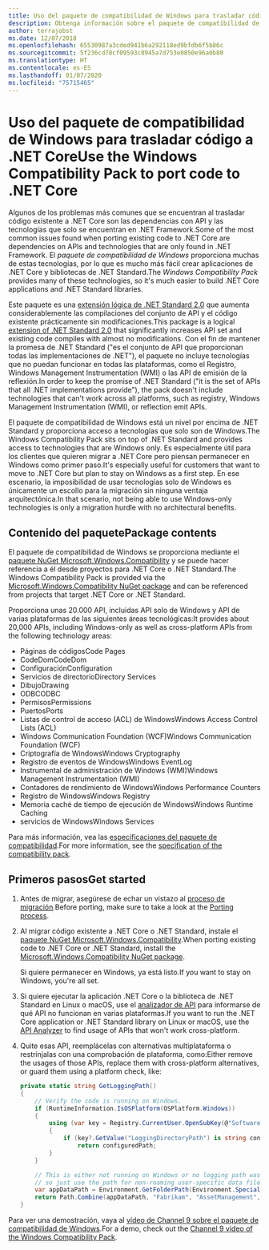```yaml
---
title: Uso del paquete de compatibilidad de Windows para trasladar código a .NET Core
description: Obtenga información sobre el paquete de compatibilidad de Windows y cómo puede usarlo para migrar código existente de .NET Framework a .NET Core.
author: terrajobst
ms.date: 12/07/2018
ms.openlocfilehash: 65530987a3cded941b6a292118ed9bfdb6f5b86c
ms.sourcegitcommit: 5f236cd78cf09593c8945a7d753e0850e96a0b80
ms.translationtype: HT
ms.contentlocale: es-ES
ms.lasthandoff: 01/07/2020
ms.locfileid: "75715465"
---
```

# <a name="use-the-windows-compatibility-pack-to-port-code-to-net-core"></a><span data-ttu-id="48202-103">Uso del paquete de compatibilidad de Windows para trasladar código a .NET Core</span><span class="sxs-lookup"><span data-stu-id="48202-103">Use the Windows Compatibility Pack to port code to .NET Core</span></span>

<span data-ttu-id="48202-104">Algunos de los problemas más comunes que se encuentran al trasladar código existente a .NET Core son las dependencias con API y las tecnologías que solo se encuentran en .NET Framework.</span><span class="sxs-lookup"><span data-stu-id="48202-104">Some of the most common issues found when porting existing code to .NET Core are dependencies on APIs and technologies that are only found in .NET Framework.</span></span> <span data-ttu-id="48202-105">El *paquete de compatibilidad de Windows* proporciona muchas de estas tecnologías, por lo que es mucho más fácil crear aplicaciones de .NET Core y bibliotecas de .NET Standard.</span><span class="sxs-lookup"><span data-stu-id="48202-105">The *Windows Compatibility Pack* provides many of these technologies, so it's much easier to build .NET Core applications and .NET Standard libraries.</span></span>

<span data-ttu-id="48202-106">Este paquete es una [extensión lógica de .NET Standard 2.0](../whats-new/dotnet-core-2-0.md#api-changes-and-library-support) que aumenta considerablemente las compilaciones del conjunto de API y el código existente prácticamente sin modificaciones.</span><span class="sxs-lookup"><span data-stu-id="48202-106">This package is a logical [extension of .NET Standard 2.0](../whats-new/dotnet-core-2-0.md#api-changes-and-library-support) that significantly increases API set and existing code compiles with almost no modifications.</span></span> <span data-ttu-id="48202-107">Con el fin de mantener la promesa de .NET Standard ("es el conjunto de API que proporcionan todas las implementaciones de .NET"), el paquete no incluye tecnologías que no puedan funcionar en todas las plataformas, como el Registro, Windows Management Instrumentation (WMI) o las API de emisión de la reflexión.</span><span class="sxs-lookup"><span data-stu-id="48202-107">In order to keep the promise of .NET Standard ("it is the set of APIs that all .NET implementations provide"), the pack doesn't include technologies that can't work across all platforms, such as registry, Windows Management Instrumentation (WMI), or reflection emit APIs.</span></span>

<span data-ttu-id="48202-108">El paquete de compatibilidad de Windows está un nivel por encima de .NET Standard y proporciona acceso a tecnologías que solo son de Windows.</span><span class="sxs-lookup"><span data-stu-id="48202-108">The Windows Compatibility Pack sits on top of .NET Standard and provides access to technologies that are Windows only.</span></span> <span data-ttu-id="48202-109">Es especialmente útil para los clientes que quieren migrar a .NET Core pero piensan permanecer en Windows como primer paso.</span><span class="sxs-lookup"><span data-stu-id="48202-109">It's especially useful for customers that want to move to .NET Core but plan to stay on Windows as a first step.</span></span> <span data-ttu-id="48202-110">En ese escenario, la imposibilidad de usar tecnologías solo de Windows es únicamente un escollo para la migración sin ninguna ventaja arquitectónica.</span><span class="sxs-lookup"><span data-stu-id="48202-110">In that scenario, not being able to use Windows-only technologies is only a migration hurdle with no architectural benefits.</span></span>

## <a name="package-contents"></a><span data-ttu-id="48202-111">Contenido del paquete</span><span class="sxs-lookup"><span data-stu-id="48202-111">Package contents</span></span>

<span data-ttu-id="48202-112">El paquete de compatibilidad de Windows se proporciona mediante el [paquete NuGet Microsoft.Windows.Compatibility](https://www.nuget.org/packages/Microsoft.Windows.Compatibility) y se puede hacer referencia a él desde proyectos para .NET Core o .NET Standard.</span><span class="sxs-lookup"><span data-stu-id="48202-112">The Windows Compatibility Pack is provided via the [Microsoft.Windows.Compatibility NuGet package](https://www.nuget.org/packages/Microsoft.Windows.Compatibility) and can be referenced from projects that target .NET Core or .NET Standard.</span></span>

<span data-ttu-id="48202-113">Proporciona unas 20.000 API, incluidas API solo de Windows y API de varias plataformas de las siguientes áreas tecnológicas:</span><span class="sxs-lookup"><span data-stu-id="48202-113">It provides about 20,000 APIs, including Windows-only as well as cross-platform APIs from the following technology areas:</span></span>

- <span data-ttu-id="48202-114">Páginas de códigos</span><span class="sxs-lookup"><span data-stu-id="48202-114">Code Pages</span></span>
- <span data-ttu-id="48202-115">CodeDom</span><span class="sxs-lookup"><span data-stu-id="48202-115">CodeDom</span></span>
- <span data-ttu-id="48202-116">Configuración</span><span class="sxs-lookup"><span data-stu-id="48202-116">Configuration</span></span>
- <span data-ttu-id="48202-117">Servicios de directorio</span><span class="sxs-lookup"><span data-stu-id="48202-117">Directory Services</span></span>
- <span data-ttu-id="48202-118">Dibujo</span><span class="sxs-lookup"><span data-stu-id="48202-118">Drawing</span></span>
- <span data-ttu-id="48202-119">ODBC</span><span class="sxs-lookup"><span data-stu-id="48202-119">ODBC</span></span>
- <span data-ttu-id="48202-120">Permisos</span><span class="sxs-lookup"><span data-stu-id="48202-120">Permissions</span></span>
- <span data-ttu-id="48202-121">Puertos</span><span class="sxs-lookup"><span data-stu-id="48202-121">Ports</span></span>
- <span data-ttu-id="48202-122">Listas de control de acceso (ACL) de Windows</span><span class="sxs-lookup"><span data-stu-id="48202-122">Windows Access Control Lists (ACL)</span></span>
- <span data-ttu-id="48202-123">Windows Communication Foundation (WCF)</span><span class="sxs-lookup"><span data-stu-id="48202-123">Windows Communication Foundation (WCF)</span></span>
- <span data-ttu-id="48202-124">Criptografía de Windows</span><span class="sxs-lookup"><span data-stu-id="48202-124">Windows Cryptography</span></span>
- <span data-ttu-id="48202-125">Registro de eventos de Windows</span><span class="sxs-lookup"><span data-stu-id="48202-125">Windows EventLog</span></span>
- <span data-ttu-id="48202-126">Instrumental de administración de Windows (WMI)</span><span class="sxs-lookup"><span data-stu-id="48202-126">Windows Management Instrumentation (WMI)</span></span>
- <span data-ttu-id="48202-127">Contadores de rendimiento de Windows</span><span class="sxs-lookup"><span data-stu-id="48202-127">Windows Performance Counters</span></span>
- <span data-ttu-id="48202-128">Registro de Windows</span><span class="sxs-lookup"><span data-stu-id="48202-128">Windows Registry</span></span>
- <span data-ttu-id="48202-129">Memoria caché de tiempo de ejecución de Windows</span><span class="sxs-lookup"><span data-stu-id="48202-129">Windows Runtime Caching</span></span>
- <span data-ttu-id="48202-130">servicios de Windows</span><span class="sxs-lookup"><span data-stu-id="48202-130">Windows Services</span></span>

<span data-ttu-id="48202-131">Para más información, vea las [especificaciones del paquete de compatibilidad](https://github.com/dotnet/designs/blob/master/accepted/compat-pack/compat-pack.md).</span><span class="sxs-lookup"><span data-stu-id="48202-131">For more information, see the [specification of the compatibility pack](https://github.com/dotnet/designs/blob/master/accepted/compat-pack/compat-pack.md).</span></span>

## <a name="get-started"></a><span data-ttu-id="48202-132">Primeros pasos</span><span class="sxs-lookup"><span data-stu-id="48202-132">Get started</span></span>

1. <span data-ttu-id="48202-133">Antes de migrar, asegúrese de echar un vistazo al [proceso de migración](index.md).</span><span class="sxs-lookup"><span data-stu-id="48202-133">Before porting, make sure to take a look at the [Porting process](index.md).</span></span>

2. <span data-ttu-id="48202-134">Al migrar código existente a .NET Core o .NET Standard, instale el [paquete NuGet Microsoft.Windows.Compatibility](https://www.nuget.org/packages/Microsoft.Windows.Compatibility).</span><span class="sxs-lookup"><span data-stu-id="48202-134">When porting existing code to .NET Core or .NET Standard, install the [Microsoft.Windows.Compatibility NuGet package](https://www.nuget.org/packages/Microsoft.Windows.Compatibility).</span></span>

   <span data-ttu-id="48202-135">Si quiere permanecer en Windows, ya está listo.</span><span class="sxs-lookup"><span data-stu-id="48202-135">If you want to stay on Windows, you're all set.</span></span>

3. <span data-ttu-id="48202-136">Si quiere ejecutar la aplicación .NET Core o la biblioteca de .NET Standard en Linux o macOS, use el [analizador de API](../../standard/analyzers/api-analyzer.md) para informarse de qué API no funcionan en varias plataformas.</span><span class="sxs-lookup"><span data-stu-id="48202-136">If you want to run the .NET Core application or .NET Standard library on Linux or macOS, use the [API Analyzer](../../standard/analyzers/api-analyzer.md) to find usage of APIs that won't work cross-platform.</span></span>

4. <span data-ttu-id="48202-137">Quite esas API, reemplácelas con alternativas multiplataforma o restrínjalas con una comprobación de plataforma, como:</span><span class="sxs-lookup"><span data-stu-id="48202-137">Either remove the usages of those APIs, replace them with cross-platform alternatives, or guard them using a platform check, like:</span></span>

    ```csharp
    private static string GetLoggingPath()
    {
        // Verify the code is running on Windows.
        if (RuntimeInformation.IsOSPlatform(OSPlatform.Windows))
        {
            using (var key = Registry.CurrentUser.OpenSubKey(@"Software\Fabrikam\AssetManagement"))
            {
                if (key?.GetValue("LoggingDirectoryPath") is string configuredPath)
                    return configuredPath;
            }
        }

        // This is either not running on Windows or no logging path was configured,
        // so just use the path for non-roaming user-specific data files.
        var appDataPath = Environment.GetFolderPath(Environment.SpecialFolder.LocalApplicationData);
        return Path.Combine(appDataPath, "Fabrikam", "AssetManagement", "Logging");
    }
    ```

<span data-ttu-id="48202-138">Para ver una demostración, vaya al [vídeo de Channel 9 sobre el paquete de compatibilidad de Windows](https://channel9.msdn.com/Events/Connect/2017/T123).</span><span class="sxs-lookup"><span data-stu-id="48202-138">For a demo, check out the [Channel 9 video of the Windows Compatibility Pack](https://channel9.msdn.com/Events/Connect/2017/T123).</span></span>
